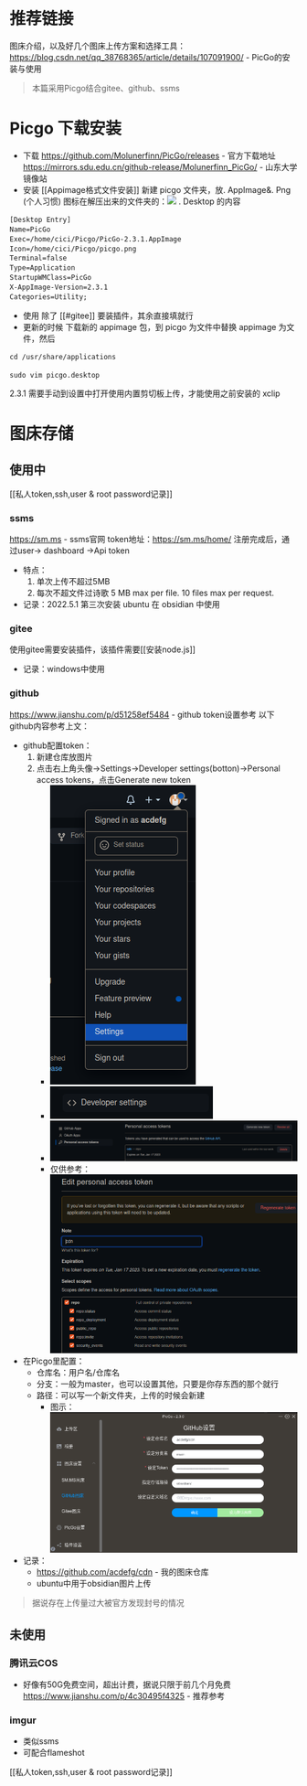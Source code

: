 # 推荐链接
图床介绍，以及好几个图床上传方案和选择工具：https://blog.csdn.net/qq_38768365/article/details/107091900/ - PicGo的安装与使用

> 本篇采用Picgo结合gitee、github、ssms

# Picgo 下载安装
- 下载
https://github.com/Molunerfinn/PicGo/releases - 官方下载地址
https://mirrors.sdu.edu.cn/github-release/Molunerfinn_PicGo/ - 山东大学镜像站
- 安装
[[Appimage格式文件安装]]
新建 picgo 文件夹，放. AppImage&. Png (个人习惯)
图标在解压出来的文件夹的：![](https://s2.loli.net/2022/05/01/I8coemkEpw2QHji.png)
. Desktop 的内容
```txt
[Desktop Entry]
Name=PicGo
Exec=/home/cici/Picgo/PicGo-2.3.1.AppImage
Icon=/home/cici/Picgo/picgo.png
Terminal=false
Type=Application
StartupWMClass=PicGo
X-AppImage-Version=2.3.1
Categories=Utility;
```
- 使用
除了 [[#gitee]] 要装插件，其余直接填就行
-  更新的时候
下载新的 appimage 包，到 picgo 为文件中替换 appimage 为文件，然后
```shell
cd /usr/share/applications

sudo vim picgo.desktop
```
2.3.1 需要手动到设置中打开使用内置剪切板上传，才能使用之前安装的 xclip

# 图床存储
## 使用中
[[私人token,ssh,user & root password记录]]
### ssms
https://sm.ms - ssms官网
token地址：https://sm.ms/home/
	注册完成后，通过user-> dashboard ->Api token
- 特点：
	1. 单次上传不超过5MB
	2. 每次不超文件过诗歌
5 MB max per file. 10 files max per request.
- 记录：2022.5.1 第三次安装 ubuntu 在 obsidian 中使用

### gitee
使用gitee需要安装插件，该插件需要[[安装node.js]]
- 记录：windows中使用

### github
https://www.jianshu.com/p/d51258ef5484 - github token设置参考
以下github内容参考上文：
- github配置token：
	1. 新建仓库放图片
	2. 点击右上角头像->Settings->Developer settings(botton)->Personal access tokens，点击Generate new token
		- ![200](https://raw.githubusercontent.com/acdefg/cdn/main/obsidian/20220415164845.png)
		- ![](https://raw.githubusercontent.com/acdefg/cdn/main/obsidian/20220415164952.png)
		- ![](https://raw.githubusercontent.com/acdefg/cdn/main/obsidian/20220415165013.png)
		- 仅供参考：![](https://raw.githubusercontent.com/acdefg/cdn/main/obsidian/20220415165116.png)
- 在Picgo里配置：
	- 仓库名：用户名/仓库名
	- 分支：一般为master，也可以设置其他，只要是你存东西的那个就行
	- 路径：可以写一个新文件夹，上传的时候会新建
		-  图示：![github在picgo中配置](https://raw.githubusercontent.com/acdefg/cdn/main/obsidian/20220415162957.png)
- 记录：
	- https://github.com/acdefg/cdn - 我的图床仓库
	- ubuntu中用于obsidian图片上传

>据说存在上传量过大被官方发现封号的情况

## 未使用
### 腾讯云COS
- 好像有50G免费空间，超出计费，据说只限于前几个月免费
https://www.jianshu.com/p/4c30495f4325 - 推荐参考

### imgur
- 类似ssms
- 可配合flameshot

[[私人token,ssh,user & root password记录]]


